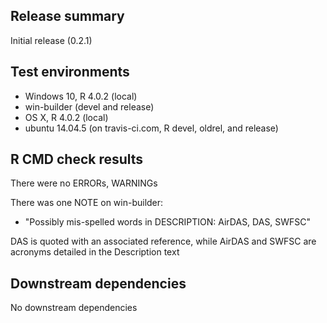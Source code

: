 ## Release summary
Initial release (0.2.1)

## Test environments
* Windows 10, R 4.0.2 (local)
* win-builder (devel and release)
* OS X, R 4.0.2 (local)
* ubuntu 14.04.5 (on travis-ci.com, R devel, oldrel, and release)

## R CMD check results
There were no ERRORs, WARNINGs

There was one NOTE on win-builder: 

* "Possibly mis-spelled words in DESCRIPTION: AirDAS, DAS, SWFSC"

DAS is quoted with an associated reference, while AirDAS and SWFSC are acronyms detailed in the Description text

## Downstream dependencies
No downstream dependencies